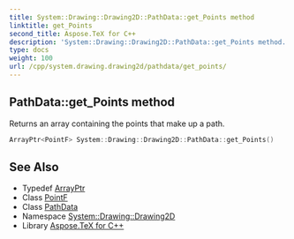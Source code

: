 ```yaml
---
title: System::Drawing::Drawing2D::PathData::get_Points method
linktitle: get_Points
second_title: Aspose.TeX for C++
description: 'System::Drawing::Drawing2D::PathData::get_Points method. Returns an array containing the points that make up a path in C++.'
type: docs
weight: 100
url: /cpp/system.drawing.drawing2d/pathdata/get_points/
---
```

## PathData::get_Points method


Returns an array containing the points that make up a path.

```cpp
ArrayPtr<PointF> System::Drawing::Drawing2D::PathData::get_Points()
```

## See Also

* Typedef [ArrayPtr](../../../system/arrayptr/)
* Class [PointF](../../../system.drawing/pointf/)
* Class [PathData](../)
* Namespace [System::Drawing::Drawing2D](../../)
* Library [Aspose.TeX for C++](../../../)
